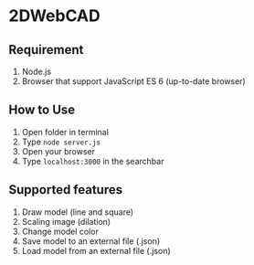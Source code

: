 # 2DWebCAD

## Requirement

1. Node.js
2. Browser that support JavaScript ES 6 (up-to-date browser)

## How to Use

1. Open folder in terminal
2. Type `node server.js`
3. Open your browser
4. Type `localhost:3000` in the searchbar

## Supported features

1. Draw model (line and square)
2. Scaling image (dilation)
3. Change model color
4. Save model to an external file (.json)
5. Load model from an external file (.json)
